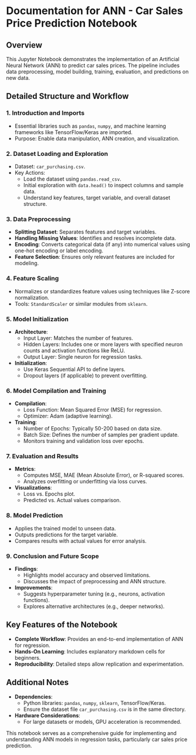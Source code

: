 # Documentation for ANN - Car Sales Price Prediction Notebook

## Overview
This Jupyter Notebook demonstrates the implementation of an Artificial Neural Network (ANN) to predict car sales prices. The pipeline includes data preprocessing, model building, training, evaluation, and predictions on new data.

## Detailed Structure and Workflow

### 1. **Introduction and Imports**
   - Essential libraries such as `pandas`, `numpy`, and machine learning frameworks like TensorFlow/Keras are imported.
   - Purpose: Enable data manipulation, ANN creation, and visualization.

### 2. **Dataset Loading and Exploration**
   - Dataset: `car_purchasing.csv`.
   - Key Actions:
     - Load the dataset using `pandas.read_csv`.
     - Initial exploration with `data.head()` to inspect columns and sample data.
     - Understand key features, target variable, and overall dataset structure.

### 3. **Data Preprocessing**
   - **Splitting Dataset**: Separates features and target variables.
   - **Handling Missing Values**: Identifies and resolves incomplete data.
   - **Encoding**: Converts categorical data (if any) into numerical values using one-hot encoding or label encoding.
   - **Feature Selection**: Ensures only relevant features are included for modeling.

### 4. **Feature Scaling**
   - Normalizes or standardizes feature values using techniques like Z-score normalization.
   - Tools: `StandardScaler` or similar modules from `sklearn`.

### 5. **Model Initialization**
   - **Architecture**:
     - Input Layer: Matches the number of features.
     - Hidden Layers: Includes one or more layers with specified neuron counts and activation functions like ReLU.
     - Output Layer: Single neuron for regression tasks.
   - **Initialization**:
     - Use Keras Sequential API to define layers.
     - Dropout layers (if applicable) to prevent overfitting.

### 6. **Model Compilation and Training**
   - **Compilation**:
     - Loss Function: Mean Squared Error (MSE) for regression.
     - Optimizer: Adam (adaptive learning).
   - **Training**:
     - Number of Epochs: Typically 50-200 based on data size.
     - Batch Size: Defines the number of samples per gradient update.
     - Monitors training and validation loss over epochs.

### 7. **Evaluation and Results**
   - **Metrics**:
     - Computes MSE, MAE (Mean Absolute Error), or R-squared scores.
     - Analyzes overfitting or underfitting via loss curves.
   - **Visualizations**:
     - Loss vs. Epochs plot.
     - Predicted vs. Actual values comparison.

### 8. **Model Prediction**
   - Applies the trained model to unseen data.
   - Outputs predictions for the target variable.
   - Compares results with actual values for error analysis.

### 9. **Conclusion and Future Scope**
   - **Findings**:
     - Highlights model accuracy and observed limitations.
     - Discusses the impact of preprocessing and ANN structure.
   - **Improvements**:
     - Suggests hyperparameter tuning (e.g., neurons, activation functions).
     - Explores alternative architectures (e.g., deeper networks).

## Key Features of the Notebook
- **Complete Workflow**: Provides an end-to-end implementation of ANN for regression.
- **Hands-On Learning**: Includes explanatory markdown cells for beginners.
- **Reproducibility**: Detailed steps allow replication and experimentation.

## Additional Notes
- **Dependencies**:
  - Python libraries: `pandas`, `numpy`, `sklearn`, TensorFlow/Keras.
  - Ensure the dataset file `car_purchasing.csv` is in the same directory.
- **Hardware Considerations**:
  - For large datasets or models, GPU acceleration is recommended.

This notebook serves as a comprehensive guide for implementing and understanding ANN models in regression tasks, particularly car sales price prediction.

